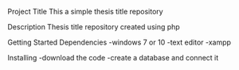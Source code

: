 Project Title
This a simple thesis title repository

Description
Thesis title repository created using php

Getting Started
Dependencies
-windows 7 or 10
-text editor
-xampp

Installing
-download the code
-create a database and connect it






